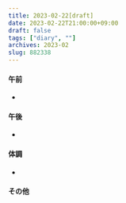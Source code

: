 ```yaml
---
title: 2023-02-22[draft]
date: 2023-02-22T21:00:00+09:00
draft: false
tags: ["diary", ""]
archives: 2023-02
slug: 882338
---
```

#### 午前
- 
#### 午後
- 
#### 体調
- 
#### その他